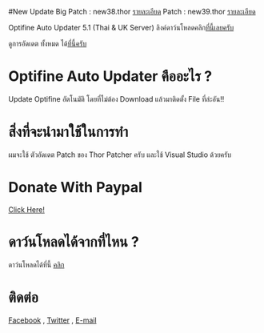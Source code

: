 #New Update
Big Patch : new38.thor [รายละเอียด](http://ouo.io/Z7zBkX)
Patch : new39.thor [รายละเอียด](http://ouo.io/ab8Ols)

Optifine Auto Updater 5.1 (Thai & UK Server)
ลิงค์ดาว์นโหลดคลิก[ที่นี้เลยครับ](http://ouo.io/5u80j)

ดูการอัดเดต ทั้งหมด ได้[ที่นี้ครับ](http://boyphongsakornproject.tumblr.com/)
# Optifine Auto Updater คืออะไร ?
Update Optifine อัตโนมัติ โดยที่ไม่ต้อง Download แล้วมาติดตั้ง File ที่ล่ะอัน!!
# สิ่งที่จะนำมาใช้ในการทำ
ผมจะใช้ ตัวอัดเดต Patch ของ Thor Patcher ครับ และใช้ Visual Studio ด้วยครับ
# Donate With Paypal
[Click Here!](https://streampro.io/tip/yoyoyo1556)
# ดาว์นโหลดได้จากที่ไหน ?
ดาว์นโหลดได้ที่นี้ [คลิก](http://ouo.io/5u80j)

# ติดต่อ
[Facebook](https://www.facebook.com/boyphongsakorn.ga) , [Twitter](https://twitter.com/BoyPhongsako_ga) ,  [E-mail](mailto:boyphongsakorn@outlook.com)
